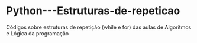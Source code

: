 # Python---Estruturas-de-repeticao
Códigos sobre estruturas de repetição (while e for) das aulas de Algoritmos e Lógica da programação
